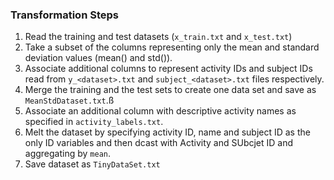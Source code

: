 

### Transformation Steps

1. Read the training and test datasets (`x_train.txt` and `x_test.txt`) 
2. Take a subset of the columns representing only the mean and standard deviation values (mean() and std()). 
3. Associate additional columns to represent activity IDs and subject IDs read from `y_<dataset>.txt` and `subject_<dataset>.txt` files respectively.
4. Merge the training and the test sets to create one data set and save as `MeanStdDataset.txt`.ß
5. Associate an additional column with descriptive activity names as specified in `activity_labels.txt`.
6. Melt the dataset by specifying activity ID, name and subject ID as the only ID variables and then dcast with Activity and SUbcjet ID and aggregating by `mean`.
7. Save dataset as `TinyDataSet.txt`


